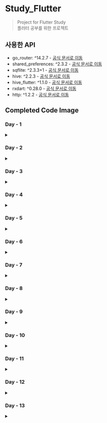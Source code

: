 # Study_Flutter

> Project for Flutter Study  
> 플러터 공부를 위한 프로젝트

## 사용한 API

- go_router: ^14.2.7 - [공식 문서로 이동](https://pub.dev/packages/go_router)
- shared_preferences: ^2.3.2 - [공식 문서로 이동](https://pub.dev/packages/shared_preferences)
- sqflite: ^2.3.3+1 - [공식 문서로 이동](https://pub.dev/packages/sqflite)
- hive: ^2.2.3 - [공식 문서로 이동](https://pub.dev/packages/hive)
- hive_flutter: ^1.1.0 - [공식 문서로 이동](https://pub.dev/packages/hive_flutter)
- rxdart: ^0.28.0 - [공식 문서로 이동](https://pub.dev/packages/rxdart)
- http: ^1.2.2 - [공식 문서로 이동](https://pub.dev/packages/http)

## Completed Code Image

### Day - 1

<details>
    <summary> </summary>

<details>
    <summary>1. Align Widget Example </summary>

- ![Align Widget Example](./complete%20image/Day-1/Align%20Widget%20Example.png)

</details>

<details>
    <summary>2. Align Widget Example2 </summary>

- ![Align Widget Example](./complete%20image/Day-1/Align%20Widget%20Example2.png)

</details>

<details>
    <summary>3. Expanded Flex Example </summary>

- ![Align Widget Example](./complete%20image/Day-1/Expanded%20Flex%20Example.png)

</details>

<details>
    <summary>4. Flutter Alignment </summary>

- ![Align Widget Example](./complete%20image/Day-1/Flutter%20Alignment.png)

</details>

<details>
    <summary>5. Flutter Alignment2 </summary>

- ![Align Widget Example](./complete%20image/Day-1/Flutter%20Alignment2.png)

</details>

<details>
    <summary>6. Flutter Counter App </summary>

- ![Align Widget Example](./complete%20image/Day-1/Flutter%20Counter%20App.png)

</details>

<details>
    <summary>7. Row and Column Layout </summary>

- ![Align Widget Example](./complete%20image/Day-1/Row%20and%20Column%20Layout.png)

</details>

<details>
    <summary>8. Stack Alignment Example </summary>

- ![Align Widget Example](./complete%20image/Day-1/Stack%20Alignment%20Example.png)

</details>

<details>
    <summary>9. Stack Layout </summary>

- ![Align Widget Example](./complete%20image/Day-1/Stack%20Layout.png)

</details>

</details>

### Day - 2

<details>
    <summary> </summary>

<details>
    <summary>1. onTap Example </summary>

- ![Align Widget Example](./complete%20image/Day-2/onTap%20Example.png)

</details>

<details>
    <summary>2. onDoubleTap Example </summary>

- ![Align Widget Example](./complete%20image/Day-2/onDoubleTap%20Example.png)

</details>

<details>
    <summary>3. onLongPress Example </summary>

- ![Align Widget Example](./complete%20image/Day-2/onLongPress%20Example.png)

</details>

<details>
    <summary>4. Simple Pan Update Example </summary>

- ![Align Widget Example](./complete%20image/Day-2/Simple%20Pan%20Update%20Example.png)

</details>

<details>
    <summary>5. onPressed Example </summary>

- ![Align Widget Example](./complete%20image/Day-2/onPressed%20Example.png)

</details>

<details>
    <summary>6. GestureDetector Example </summary>

- ![Align Widget Example](./complete%20image/Day-2/GestureDetector%20Example.png)

</details>

<details>
    <summary>7. FloatingActionButton Example </summary>

- ![Align Widget Example](./complete%20image/Day-2/FloatingActionButton%20Example.png)

</details>

<details>
    <summary>8. Flutter Button Event </summary>

- ![Align Widget Example](./complete%20image/Day-2/Flutter%20Button%20Event.png)

</details>

<details>
    <summary>9. GestureDetector Click Example</summary>

- ![Align Widget Example](./complete%20image/Day-2/GestureDetector%20Click%20Example.png)

</details>

<details>
    <summary>10. Drag GestureDetector Example</summary>

- ![Align Widget Example](./complete%20image/Day-2/Drag%20GestureDetector%20Example.png)

</details>

<details>
    <summary>11. Flutter Counter App - Day2</summary>

- ![Align Widget Example](./complete%20image/Day-2/Flutter%20Counter%20App%20-%20Day2.png)

</details>

</details>

### Day - 3

<details>
    <summary> </summary>

<details>
    <summary>1. InheritedWidget Example </summary>

- ![Align Widget Example](./complete%20image/Day-3/1.%20InheritedWidget%20Example.png)

</details>

<details>
    <summary>2. Flutter Demo Home Page </summary>

- ![Align Widget Example](./complete%20image/Day-3/2.%20Flutter%20Demo%20Home%20Page.png)

</details>

<details>
    <summary>3. Lifecycle Demo </summary>

- ![Align Widget Example](./complete%20image/Day-3/3.%20Lifecycle%20Demo.png)

</details>

<details>
    <summary>4. Text Toggle App </summary>

- ![Align Widget Example](./complete%20image//Day-3/4.%20Text%20Toggle%20App.png)

</details>

<details>
    <summary>5. Switch Toggle Exampl </summary>

- ![Align Widget Example](./complete%20image/Day-3/5.%20Switch%20Toggle%20Exampl.png)

</details>

<details>
    <summary>6. Todo List </summary>

- ![Align Widget Example](./complete%20image/Day-3/6.%20Todo%20List.png)

</details>
</details>

### Day - 4

<details>
    <summary></summary>
    
<details>
    <summary>1. Navigator</summary>

> HomeScreen

- ![1. HomeScreen](./complete%20image/Day-4/1.%20HomeScreen.png)

> SecondScreen

- ![1. SecondScreen](./complete%20image/Day-4/1.%20SecondScreen.png)

</details>

<details>
    <summary>2. Go_Routes</summary>

> HomeScreen

- ![2. HomeScreen](./complete%20image/Day-4/2.%20HomeScreen.png)

> SecondScreen

- ![2. SecondScreen](./complete%20image/Day-4/2.%20SecondScreen.png)

> ThirdScreen

- ![2. ThirdScreen](./complete%20image/Day-4/2.%20ThirdScreen.png)

>

</details>

<details>
    <summary>3. Tab Navigation Example</summary>

> Home Screen

- ![3. Home Screen](./complete%20image/Day-4/3.%20Tab_Home.png)

> Search Screen

- ![3. Search Screen](./complete%20image/Day-4/3.%20Tab_Search.png)

> Profile Screen

- ![3. Profile Screen](./complete%20image/Day-4/3.%20Tab_Profile.png)

>

</details>

<details>
    <summary>4. Drawer Navigation Example</summary>

> Drawer

- ![4. Drawer](./complete%20image/Day-4/4.%20Drawer.png)
- > Start Screen
- ![4. Home Screen](./complete%20image/Day-4/4.%20StartScreen.png)

> Home Screen

- ![4. Home Screen](./complete%20image/Day-4/4.%20HomeScreen.png)

> Search Screen

- ![4. Search Screen](./complete%20image/Day-4/4.%20SearchScreen.png)

> Profile Screen

- ![4. Profile Screen](./complete%20image/Day-4/4.%20ProfileScreen.png)

>

</details>

</details>

### Day - 5

<details>
    <summary></summary>
<details>
    <summary>1. Nickname App</summary>

> Nickname App_1

- ![Nickname App_1](./complete%20image/Day-5/Nickname_1.png)
  > Nickname App_2
- ![Nickname App_2](./complete%20image/Day-5/Nickname_2.png)

</details>

<details>
    <summary>2. Name Storage</summary>

> Name Storage

- ![Nickname App_1](./complete%20image/Day-5/NameStorage.png)

</details>

<details>
    <summary>3. Dark Mode Setting</summary>

> Dark Mode Setting_Light

- ![Nickname App_1](./complete%20image/Day-5/DarkModeSetting_false.png)
  > Dark Mode Setting_Dark
- ![Nickname App_1](./complete%20image/Day-5/DarkModeSetting_true.png)

</details>

<details>
    <summary>4. Last Login Time</summary>

> Last Login Time

- ![Nickname App_1](./complete%20image/Day-5/LastLoginTime.png)

</details>

<details>
    <summary>5. Nickname App - Sqflite</summary>

> Nickname App - Sqflite

- ![Nickname App_1](./complete%20image/Day-5/Nickname_Sqflite.png)

</details>

<details>
    <summary>6. Notes - Sqflife</summary>

> Notes_1

- ![Nickname App_1](./complete%20image/Day-5/Notes_1.png)
  > Notes_2
- ![Nickname App_1](./complete%20image/Day-5/Notes_2.png)
  > Notes_3
- ![Nickname App_1](./complete%20image/Day-5/Notes_3.png)
</details>

<details>
    <summary>7. Nickname App - Hive </summary>

> Nickname App - Hive

- ![Nickname App_1](./complete%20image/Day-5/Nickname_hive.png)

</details>

<details>
    <summary>8. Notes - Hive </summary>

> Notes_1

- ![Nickname App_1](./complete%20image/Day-5/Notes_hive_1.png)
  > Notes_2
- ![Nickname App_1](./complete%20image/Day-5/Notes_hive_2.png)
  > Notes_3
- ![Nickname App_1](./complete%20image/Day-5/Notes_hive_3.png)
</details>
</details>

### Day - 6

<details>
    <summary></summary>

<details>
    <summary>mixin_with_1</summary>

> mixin_with_1

- ![mixin_with_1](./complete%20image/Day-6/mixin_with_1.png)

</details>

<details>
    <summary>mixin_with_2</summary>

> mixin_with_2

- ![mixin_with_2](./complete%20image/Day-6/mixin_with_2.png)

</details>

<details>
    <summary>mixin_on</summary>

> mixin_on

- ![mixin_on](./complete%20image/Day-6/mixin_on.png)

</details>

<details>
    <summary>Logger_mixin_with</summary>

> Logger_mixin_with

- ![Logger_mixin_with](./complete%20image/Day-6/Logger_mixin_with.png)

</details>

<details>
    <summary>countOccurrences</summary>

> countOccurrences

- ![countOccurrences](./complete%20image/Day-6/countOccurrences%20.png)

</details>

<details>
    <summary>ListExtensions</summary>

> ListExtensions

- ![ListExtensions](./complete%20image/Day-6/ListExtension.png)

</details>

<details>
    <summary>Generic type</summary>

> Generic type

- ![Generic type](./complete%20image/Day-6/Generic%20type.png)

</details>

</details>

### Day - 7

<details>
    <summary></summary>

<details>
    <summary> 비동기 프로그래밍 1</summary>

> 비동기 프로그래밍 1

- ![비동기 프로그래밍 1](./complete%20image/Day-7/비동기%201.png)
</details>

<details>
    <summary> 비동기 프로그래밍 2</summary>

> 비동기 프로그래밍 2

- ![비동기 프로그래밍 2](./complete%20image/Day-7/비동기%202.gif)
</details>

<details>
    <summary> 비동기 프로그래밍 3</summary>

> 비동기 프로그래밍 3

- ![비동기 프로그래밍 3](./complete%20image/Day-7/비동기%203.gif)
</details>

<details>
    <summary> 비동기 프로그래밍 4</summary>

> 비동기 프로그래밍 4

- ![비동기 프로그래밍 4](./complete%20image/Day-7/비동기%204.gif)
</details>

<details>
    <summary> fetchDataWithError</summary>

> fetchDataWithError

- ![fetchDataWithError](./complete%20image/Day-7/fetchDataWithError.png)
</details>

<details>
    <summary> then_catchError</summary>

> then_catchError

- ![then_catchError](./complete%20image/Day-7/then_catchError.png)
</details>

<details>
    <summary> Parallel_Asyn</summary>

> Parallel_Asyn

- ![Parallel_Asyn](./complete%20image/Day-7/Parallel%20Asyn.gif)
</details>

<details>
    <summary> whenComplete</summary>

> whenComplete

- ![whenComplete](./complete%20image/Day-7/whenComplete.gif)
</details>
</details>

### Day - 8

<details>
    <summary></summary>

<details>
    <summary>Stream_1</summary>

> Stream_1

- ![Stream_1](./complete%20image/Day-8/Stream_1.gif)
</details>

<details>
    <summary>Stream_Subscription_1</summary>

> Stream_Subscription_1

- ![Stream_Subscription_1](./complete%20image/Day-8/Stream_Subscription_1.gif)
</details>

<details>
    <summary>Stream_map_where</summary>

> Stream_map_where

- ![Stream_map_where](./complete%20image/Day-8/Stream_map_where.gif)
</details>

<details>
    <summary>simple_generator</summary>

> simple_generator

- ![simple_generator](./complete%20image/Day-8/simple%20generator.png)
</details>

<details>
    <summary>Overlapping_generator</summary>

> Overlapping_generator

- ![Overlapping_generator](./complete%20image/Day-8/Overlapping_generator.png)
</details>

<details>
    <summary>infinite_generator</summary>

> infinite_generator

- ![infinite_generator](./complete%20image/Day-8/infinite_generator.png)
</details>

</details>

### Day - 9

<details>
    <summary> </summary>

<details>
    <summary>rxdart_1</summary>

> rxdart_1

- ![rxdart_1](./complete%20image/Day-9/rxdart_1.gif)

</details>

<details>
    <summary>rxdart_2</summary>

> rxdart_2

- ![rxdart_2](./complete%20image/Day-9/rxdart_2.gif)

</details>

<details>
    <summary>StreamController</summary>

> StreamController

- ![StreamController](./complete%20image/Day-9/StreamController.png)

</details>

<details>
    <summary>StreamEvent</summary>

> StreamEvent

- ![StreamEvent](./complete%20image/Day-9/StreamEvent.png)

</details>

</details>

### Day - 10

<details>
    <summary> </summary>

<details>
    <summary>dateTime</summary>

> dateTime

- ![dateTime](./complete%20image/Day-10/dateTime.png)

</details>

<details>
    <summary>List</summary>

> List

- ![List](./complete%20image/Day-10/List.png)

</details>

<details>
    <summary>Map</summary>

> Map

- ![Map](./complete%20image/Day-10/Map.png)

</details>

<details>
    <summary>Uri</summary>

> Uri

- ![Uri](./complete%20image/Day-10/Uri.png)

</details>

<details>
    <summary>SingletonPattern</summary>

> SingletonPattern

- ![SingletonPattern](./complete%20image/Day-10/SingletonPattern.png)

</details>

<details>
    <summary>FactoryPattern</summary>

> FactoryPattern

- ![FactoryPattern](./complete%20image/Day-10/FactoryPattern.png)

</details>

<details>
    <summary>DecoratorPattern</summary>

> DecoratorPattern

- ![DecoratorPattern](./complete%20image/Day-10/DecoratorPattern.png)

</details>

<details>
    <summary>ObserverPattern</summary>

> ObserverPattern

- ![ObserverPattern](./complete%20image/Day-10/ObserverPattern.png)

</details>

</details>

### Day - 11

<details>
    <summary> </summary>

<details>
    <summary>뉴스데이터</summary>

> 뉴스데이터

- ![뉴스데이터](./complete%20image/Day-11/뉴스데이터.gif)

</details>

<details>
    <summary>도서정보관리프로그램</summary>

> 도서정보관리프로그램

- ![도서정보관리프로그램](./complete%20image/Day-11/도서정보관리프로그램.png)

</details>

<details>
    <summary>사용자 프로필</summary>

> 사용자 프로필

- ![사용자 프로필](./complete%20image/Day-11/사용자%20프로필.png)

</details>

<details>
    <summary>사용자입력처리</summary>

> 사용자입력처리

- ![사용자입력처리](./complete%20image/Day-11/사용자입력처리.png)

</details>

<details>
    <summary>소셜미디어 </summary>

> 소셜미디어

- ![소셜미디어](./complete%20image/Day-11/소셜미디어.png)

</details>

<details>
    <summary>쇼핑앱개발</summary>

> 쇼핑앱개발

- ![쇼핑앱개발](./complete%20image/Day-11/쇼핑앱개발.png)

</details>

<details>
    <summary>주식거래데이터 </summary>

> 주식거래데이터

- ![주식거래데이터](./complete%20image/Day-11/주식거래데이터.gif)

</details>

<details>
    <summary>채팅어플리케이션</summary>

> 채팅어플리케이션

- ![채팅어플리케이션](./complete%20image/Day-11/채팅어플리케이션.png)

</details>

<details>
    <summary>UI_Color</summary>

> UI_Color

- ![채팅어플리UI_Color케이션](./complete%20image/Day-11/UI_Color.png)

</details>

</details>

### Day - 12

<details>
    <summary> </summary>

<details>
    <summary>HTTP - Get</summary>

> HTTP - Get

- ![HTTP - Get](./complete%20image/Day-12/HTTP_Get.png)

</details>

<details>
    <summary>HTTP - Put</summary>

> HTTP - Put

- ![HTTP - Put](./complete%20image/Day-12/HTTP_Put.gif)

</details>

<details>
    <summary>HTTP - Post</summary>

> HTTP - Post

- ![HTTP - Post](./complete%20image/Day-12/HTTP_Post.gif)

</details>

<details>
    <summary>HTTP - Delete</summary>

> HTTP - Delete

- ![HTTP - Delete](./complete%20image/Day-12/HTTP_Delete.gif)

</details>

<details>
    <summary>간단한뉴스정보</summary>

> 간단한뉴스정보

- ![간단한뉴스정보](./complete%20image/Day-12/간단한뉴스정보.gif)

</details>

<details>
    <summary>영화정보조회</summary>

> 영화정보조회

- ![영화정보조회](./complete%20image/Day-12/영화정보조회.gif)

</details>

</details>


### Day - 13
<details>
    <summary> </summary>

<details>
    <summary>Animation_1</summary>

> Animation_1

- ![Animation_1](./complete%20image/Day-13/Animation_1.png)

</details>

<details>
    <summary>Animation_2</summary>

> Animation_2

- ![Animation_2](./complete%20image/Day-13/Animation_2.png)

</details>

<details>
    <summary>Animation_3</summary>

> Animation_3

- ![Animation_3](./complete%20image/Day-13/Animation_3.png)

</details>


</details>